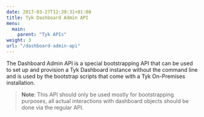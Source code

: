 ```yaml
---
date: 2017-03-27T12:39:31+01:00
title: Tyk Dashboard Admin API
menu:
  main:
    parent: "Tyk APIs"
weight: 3
url: "/dashboard-admin-api"
---
```


The Dashboard Admin API is a special bootstrapping API that can be used to set up and provision a Tyk Dashboard instance without the command line and is used by the bootstrap scripts that come with a Tyk On-Premises installation.

> **Note**: This API should only be used mostly for bootstrapping purposes, all actual interactions with dashboard objects should be done via the regular API.
